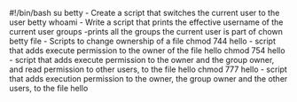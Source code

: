 #!/bin/bash
su betty - Create a script that switches the current user to the user betty
whoami - Write a script that prints the effective username of the current user
groups -prints all the groups the current user is part of
chown betty file - Scripts to change ownership of a file
chmod 744 hello - script that adds execute permission to the owner of the file hello
chmod 754 hello - script that adds execute permission to the owner and the group owner, and read permission to other users, to the file hello
chmod 777 hello - script that adds execution permission to the owner, the group owner and the other users, to the file hello
